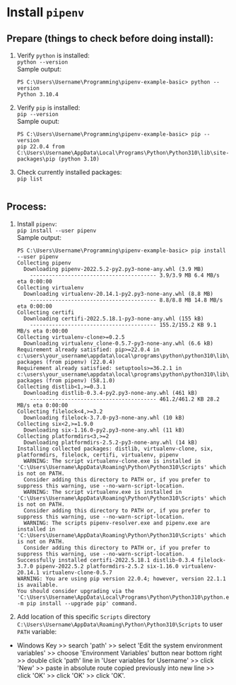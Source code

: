 # Install `pipenv`

## Prepare (things to check before doing install):
1. Verify `python` is installed:  
`python --version`  
Sample output:  
    ```
    PS C:\Users\Username\Programming\pipenv-example-basic> python --version
    Python 3.10.4
    ```

1. Verify `pip` is installed:  
`pip --version`  
Sample ouput:  
    ```
    PS C:\Users\Username\Programming\pipenv-example-basic> pip --version
    pip 22.0.4 from C:\Users\Username\AppData\Local\Programs\Python\Python310\lib\site-packages\pip (python 3.10)
    ```

1. Check currently installed packages:  
`pip list`  
```

```

## Process:
1. Install `pipenv`:  
`pip install --user pipenv`  
Sample output:  
    ```
    PS C:\Users\Username\Programming\pipenv-example-basic> pip install --user pipenv
    Collecting pipenv
      Downloading pipenv-2022.5.2-py2.py3-none-any.whl (3.9 MB)
        ---------------------------------------- 3.9/3.9 MB 6.4 MB/s eta 0:00:00
    Collecting virtualenv
      Downloading virtualenv-20.14.1-py2.py3-none-any.whl (8.8 MB)
        ---------------------------------------- 8.8/8.8 MB 14.8 MB/s eta 0:00:00
    Collecting certifi
      Downloading certifi-2022.5.18.1-py3-none-any.whl (155 kB)
        ---------------------------------------- 155.2/155.2 KB 9.1 MB/s eta 0:00:00
    Collecting virtualenv-clone>=0.2.5
      Downloading virtualenv_clone-0.5.7-py3-none-any.whl (6.6 kB)
    Requirement already satisfied: pip>=22.0.4 in c:\users\your_username\appdata\local\programs\python\python310\lib\site-packages (from pipenv) (22.0.4)
    Requirement already satisfied: setuptools>=36.2.1 in c:\users\your_username\appdata\local\programs\python\python310\lib\site-packages (from pipenv) (58.1.0)
    Collecting distlib<1,>=0.3.1
      Downloading distlib-0.3.4-py2.py3-none-any.whl (461 kB)
        ---------------------------------------- 461.2/461.2 KB 28.2 MB/s eta 0:00:00
    Collecting filelock<4,>=3.2
      Downloading filelock-3.7.0-py3-none-any.whl (10 kB)
    Collecting six<2,>=1.9.0
      Downloading six-1.16.0-py2.py3-none-any.whl (11 kB)
    Collecting platformdirs<3,>=2
      Downloading platformdirs-2.5.2-py3-none-any.whl (14 kB)
    Installing collected packages: distlib, virtualenv-clone, six, platformdirs, filelock, certifi, virtualenv, pipenv
      WARNING: The script virtualenv-clone.exe is installed in 'C:\Users\Username\AppData\Roaming\Python\Python310\Scripts' which is not on PATH.
      Consider adding this directory to PATH or, if you prefer to suppress this warning, use --no-warn-script-location.
      WARNING: The script virtualenv.exe is installed in 'C:\Users\Username\AppData\Roaming\Python\Python310\Scripts' which is not on PATH.
      Consider adding this directory to PATH or, if you prefer to suppress this warning, use --no-warn-script-location.
      WARNING: The scripts pipenv-resolver.exe and pipenv.exe are installed in 'C:\Users\Username\AppData\Roaming\Python\Python310\Scripts' which is not on PATH.
      Consider adding this directory to PATH or, if you prefer to suppress this warning, use --no-warn-script-location.
    Successfully installed certifi-2022.5.18.1 distlib-0.3.4 filelock-3.7.0 pipenv-2022.5.2 platformdirs-2.5.2 six-1.16.0 virtualenv-20.14.1 virtualenv-clone-0.5.7
    WARNING: You are using pip version 22.0.4; however, version 22.1.1 is available.
    You should consider upgrading via the 'C:\Users\Username\AppData\Local\Programs\Python\Python310\python.exe -m pip install --upgrade pip' command.
    ```

1. Add location of this specific `Scripts` directory `C:\Users\Username\AppData\Roaming\Python\Python310\Scripts` to user `PATH` variable:  
  * Windows Key >> search 'path' >> select 'Edit the system environment variables' >> choose 'Environment Variables' button near bottom right >> double click 'path' line in 'User variables for Username' >> click 'New' >> paste in absolute route copied previously into new line >> click 'OK' >> click 'OK' >> click 'OK'.



